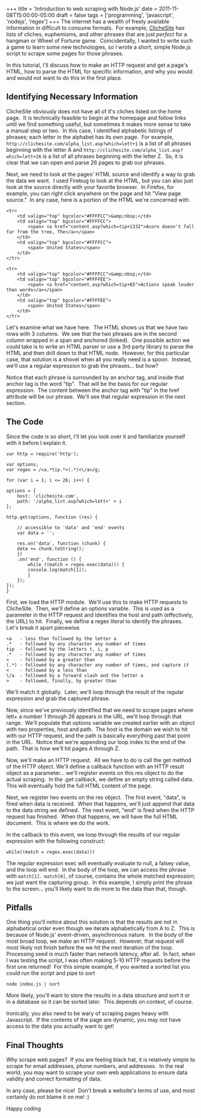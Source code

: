 +++
title = 'Introduction to web scraping with Node.js'
date = 2011-11-08T15:00:00-05:00
draft = false
tags = ['programming', 'javascript', 'nodejs', 'regex']
+++
The internet has a wealth of freely available information in difficult to consume formats.  For example, [ClicheSite](http://www.clichesite.com) has lists of cliches, euphemisms, and other phrases that are just _perfect_ for a hangman or Wheel of Fortune game.  Coincidentally, I wanted to write such a game to learn some new technologies, so I wrote a short, simple Node.js script to scrape some pages for those phrases. 

In this tutorial, I'll discuss how to make an HTTP request and get a page's HTML, how to parse the HTML for specific information, and why you would and would not want to do this in the first place.

<!--more-->

## Identifying Necessary Information

ClicheSite obviously does not have all of it's cliches listed on the home page.  It is technically feasible to begin at the homepage and follow links until we find something useful, but sometimes it makes more sense to take a manual step or two.  In this case, I identified alphabetic listings of phrases; each letter in the alphabet has its own page.  For example, `http://clichesite.com/alpha_list.asp?which=lett+1` is a list of all phrases beginning with the letter A and `http://clichesite.com/alpha_list.asp?which=lett+26` is a list of all phrases beginning with the letter Z.  So, it is clear that we can open and parse 26 pages to grab our phrases.

Next, we need to look at the pages' HTML source and identify a way to grab the data we want.  I used Firebug to look at the HTML, but you can also just look at the source directly with your favorite browser.  In Firefox, for example, you can right click anywhere on the page and hit "View page source."  In any case, here is a portion of the HTML we're concerned with.

    <tr>
        <td valign="top" bgcolor="#FFFFCC">&amp;nbsp;</td>
        <td valign="top" bgcolor="#FFFFCC">
            <span> <a href="content.asp?which=tip+1332">Acorn doesn't fall far from the tree, The</a></span>
        </td>
        <td valign="top" bgcolor="#FFFFCC">
            <span> United States</span>
        </td>
    </tr>

    <tr>
        <td valign="top" bgcolor="#FFFFCC">&amp;nbsp;</td>
        <td valign="top" bgcolor="#FFFFEE">  
            <span> <a href="content.asp?which=tip+65">Actions speak louder than words</a></span>
        </td>
        <td valign="top" bgcolor="#FFFFEE">
            <span> United States</span>
        </td>
    </tr>

Let's examine what we have here.  The HTML shows us that we have two rows with 3 columns.  We see that the two phrases are in the second column wrapped in a span and anchored (linked).  One possible action we could take is to write an HTML parser or use a 3rd party library to parse the HTML and then drill down to that HTML node.  However, for this particular case, that solution is a shovel when all you really need is a spoon.  Instead, we'll use a regular expression to grab the phrases... but how?

Notice that each phrase is surrounded by an anchor tag, and inside that anchor tag is the word "tip".  That will be the basis for our regular expression.  The content between the anchor tag with "tip" in the href attribute will be our phrase.  We'll see that regular expression in the next section.

## The Code

Since the code is so short, I'll let you look over it and familiarize yourself with it before I explain it.

    var http = require('http');

    var options;
    var regex = /<a.*tip.*>(.*)<\/a>/g;

    for (var i = 1; i <= 26; i++) {

    options = {
        host: 'clichesite.com',
        path: '/alpha_list.asp?which=lett+' + i
    };

    http.get(options, function (res) {

        // accessible to 'data' and 'end' events
        var data = '';

        res.on('data', function (chunk) {
        data += chunk.toString();
        })
        .on('end', function () {
            while ((match = regex.exec(data))) {
            console.log(match[1]);
            }
        });
    });
    }

First, we load the HTTP module.  We'll use this to make HTTP requests to ClicheSite.  Then, we'll define an options variable.  This is used as a parameter in the HTTP request and identifies the host and path (effectively, the URL) to hit.  Finally, we define a regex literal to identify the phrases.  Let's break it apart piecewise.

```
<a   - less than followed by the letter a
.*   - followed by any character any number of times
tip  - followed by the letters t, i, p
.*   - followed by any character any number of times
>    - followed by a greater than
(.*) - followed by any character any number of times, and capture it
<    - followed by a less than
\/a  - followed by a forward slash and the letter a
>    - followed, finally, by greater than
```

We'll match it globally.  Later, we'll loop through the result of the regular expression and grab the captured phrase.

Now, since we've previously identified that we need to scrape pages where lett+ a number 1 through 26 appears in the URL, we'll loop through that range.  We'll populate that options variable we created earlier with an object with two properties, host and path.  The host is the domain we wish to hit with our HTTP request, and the path is basically everything past that point in the URL.  Notice that we're appending our loop index to the end of the path.  That is how we'll hit pages A through Z.

Now, we'll make an HTTP request.  All we have to do is call the get method of the HTTP object. We'll define a callback function with an HTTP result object as a parameter... we'll register events on this res object to do the actual scraping.  In the .get callback, we define an empty string called data.  This will eventually hold the full HTML content of the page.

Next, we register two events on the res object.  The first event, "data", is fired when data is received.  When that happens, we'll just append that data to the data string we defined.  The next event, "end" is fired when the HTTP request has finished.  When that happens, we will have the full HTML document.  This is where we do the work.

In the callback to this event, we loop through the results of our regular expression with the following construct:

    while((match = regex.exec(data)))

The regular expression exec will eventually evaluate to null, a falsey value, and the loop will end.  In the body of the loop, we can access the phrase with `match[1]`.  `match[0]`, of course, contains the whole matched expression; we just want the capturing group.  In this example, I simply print the phrase to the screen... you'll likely want to do more to the data than that, though.

## Pitfalls
One thing you'll notice about this solution is that the results are not in alphabetical order even though we iterate alphabetically from A to Z.  This is because of Node.js' event-driven, asynchronous nature.  In the body of the most broad loop, we make an HTTP request.  However, that request will most likely not finish before the we hit the next iteration of the loop.  Processing seed is much faster than network latency, after all.  In fact, when I was testing the script, I was often making 5-10 HTTP requests before the first one returned!  For this simple example, if you wanted a sorted list you could run the script and pipe to sort

    node index.js | sort

More likely, you'll want to store the results in a data structure and sort it or in a database so it can be sorted later.  This depends on context, of course.

Ironically, you also need to be wary of scraping pages heavy with Javascript.  If the contents of the page are dynamic, you may not have access to the data you actually want to get!

## Final Thoughts
Why scrape web pages?  If you are feeling black hat, it is relatively simple to scrape for email addresses, phone numbers, and addresses.  In the real world, you may want to scrape your own web applications to ensure data validity and correct formatting of data.

In any case, please be nice!  Don't break a website's terms of use, and most certainly do not blame it on me! :)

Happy coding
